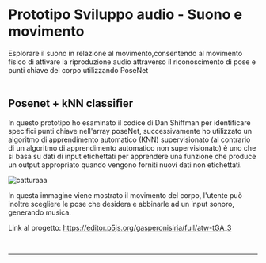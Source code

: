 # Prototipo Sviluppo audio - Suono e movimento 
Esplorare il suono in relazione al movimento,consentendo al movimento fisico di attivare la riproduzione audio attraverso il riconoscimento di pose e punti chiave del corpo utilizzando PoseNet
<br>
<br>
## Posenet + kNN classifier
In questo prototipo ho esaminato il codice di Dan Shiffman per identificare specifici punti chiave nell'array poseNet, successivamente ho utilizzato un algoritmo di apprendimento automatico (KNN) supervisionato (al contrario di un algoritmo di apprendimento automatico non supervisionato) è uno che si basa su dati di input etichettati per apprendere una funzione che produce un output appropriato quando vengono forniti nuovi dati non etichettati.

![catturaaa](https://user-images.githubusercontent.com/77029849/118136361-52fb4580-b404-11eb-8721-c118795fb90a.JPG)


In questa immagine viene mostrato il movimento del corpo, l'utente può inoltre scegliere le pose che desidera e abbinarle ad un input sonoro, generando musica.

Link al progetto: https://editor.p5js.org/gasperonisiria/full/atw-tGA_3

<br>

***

